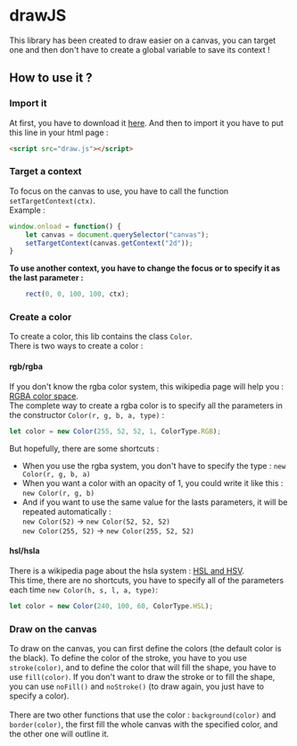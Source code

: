 # drawJS
This library has been created to draw easier on a canvas, you can target one and then don't have to create a global variable to save its context !

## How to use it ?
### Import it
At first, you have to download it [here](https://raw.githubusercontent.com/Louis700/drawJS/master/draw.js).
And then to import it you have to put this line in your html page :
```html
<script src="draw.js"></script>
```

### Target a context
To focus on the canvas to use, you have to call the function `setTargetContext(ctx)`.<br>
Example : 
```javascript
window.onload = function() {
	let canvas = document.querySelector("canvas");
	setTargetContext(canvas.getContext("2d"));
}
```

<strong>To use another context, you have to change the focus or to specify it as the last parameter : </strong>
	
```javascript
	rect(0, 0, 100, 100, ctx);
```


### Create a color
To create a color, this lib contains the class `Color`.<br>
There is two ways to create a color :

#### rgb/rgba
If you don't know the rgba color system, this wikipedia page will help you : 
[RGBA color space](https://en.wikipedia.org/wiki/RGBA_color_space).<br>
The complete way to create a rgba color is to specify all the parameters in the constructor `Color(r, g, b, a, type)` :
```javascript
let color = new Color(255, 52, 52, 1, ColorType.RGB);
```
But hopefully, there are some shortcuts :
- When you use the rgba system, you don't have to specify the type : `new Color(r, g, b, a)`
- When you want a color with an opacity of 1, you could write it like this : `new Color(r, g, b)`
- And if you want to use the same value for the lasts parameters, it will be repeated automatically :<br>
`new Color(52)` → `new Color(52, 52, 52)`<br>
`new Color(255, 52)` → `new Color(255, 52, 52)`

#### hsl/hsla
There is a wikipedia page about the hsla system : [HSL and HSV](https://en.wikipedia.org/wiki/HSL_and_HSV).<br>
This time, there are no shortcuts, you have to specify all of the parameters each time `new Color(h, s, l, a, type)`:
```javascript
let color = new Color(240, 100, 60, ColorType.HSL);
```

### Draw on the canvas
To draw on the canvas, you can first define the colors (the default color is the black). To define the color of the stroke, you have to you use `stroke(color)`, and to define the color that will fill the shape, you have to use `fill(color)`. If you don't want to draw the stroke or to fill the shape, you can use `noFill()` and `noStroke()` (to draw again, you just have to specify a color).<br><br>
There are two other functions that use the color : `background(color)` and `border(color)`, the first fill the whole canvas with the specified color, and the other one will outline it.
